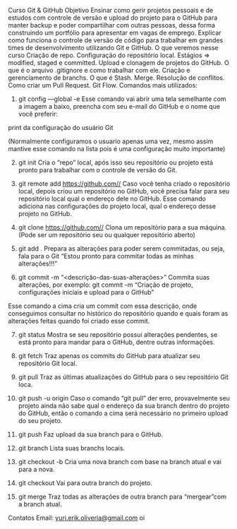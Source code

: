 Curso Git & GitHub
Objetivo
Ensinar como gerir projetos pessoais e de estudos com controle de versão e upload do projeto para o GitHub para manter backup e poder compartilhar com outras pessoas, dessa forma construindo um portfólio para apresentar em vagas de emprego.
Explicar como funciona o controle de versão de código para trabalhar em grandes times de desenvolvimento utilizando Git e GitHub.
O que veremos nesse curso
Criação de repo.
Configuração do repositório local.
Estágios ⇒ modified, staged e committed.
Upload e clonagem de projetos do GitHub.
O que é o arquivo .gitignore e como trabalhar com ele.
Criação e gerenciamento de branchs.
O que é Stash.
Merge.
Resolução de conflitos.
Como criar um Pull Request.
Git Flow.
Comandos mais utilizados:
1. git config —global -e
Esse comando vai abrir uma tela semelhante com a imagem a baixo, preencha com seu e-mail do GitHub e o nome que você preferir:

print da configuração do usuário Git

(Normalmente configuramos o usuario apenas uma vez, mesmo assim mantive esse comando na lista pois é uma configuração muito importante)

2. git init
Cria o “repo” local, após isso seu repositório ou projeto está pronto para trabalhar com o controle de versão do Git.

3. git remote add https://github.com//
Caso você tenha criado o repositório local, depois criou um repositório no GitHub, você precisa falar para seu repositório local qual o endereço dele no GitHub. Esse comando adiciona nas configurações do projeto local, qual o endereço desse projeto no GitHub.

4. git clone https://github.com//
Clona um repositório para a sua máquina. (Pode ser um repositório seu ou qualquer repositório aberto)

5. git add .
Prepara as alterações para poder serem commitadas, ou seja, fala para o Git “Estou pronto para commitar todas as minhas alterações!!!”

6. git commit -m “<descrição-das-suas-alterações>”
Commita suas alterações, por exemplo: git commit -m “Criação de projeto, configurações iniciais e upload para o GitHub”

Esse comando a cima cria um commit com essa descrição, onde conseguimos consultar no histórico do repositório quando e quais foram as alterações feitas quando foi criado esse commit.

7. git status
Mostra se seu repositório possui alterações pendentes, se está pronto para mandar para o GitHub, dentre outras informações.

8. git fetch
Traz apenas os commits do GitHub para atualizar seu repositório Git local.

9. git pull
Traz as últimas atualizações do GitHub para o seu repositório Git loca.

10. git push -u origin
Caso o comando “git pull” der erro, provavelmente seu projeto ainda não sabe qual o endereço da sua branch dentro do projeto do GitHub, então o comando a cima será necessário no primeiro upload do seu projeto.

11. git push
Faz upload da sua branch para o GitHub.

12. git branch
Lista suas branchs locais.

13. git checkout -b
Cria uma nova branch com base na branch atual e vai para a nova.

14. git checkout
Vai para outra branch do projeto.

15. git merge
Traz todas as alterações de outra branch para “mergear”com a branch atual.

Contatos
Email: yuri.erik.oliveria@gmail.com oi